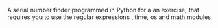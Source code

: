 A serial number finder programmed in Python for a an exercise, that requires you to use the regular expressions , time, os and math modules

